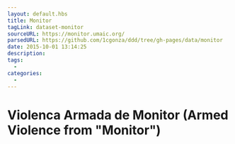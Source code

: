 ```yaml
---
layout: default.hbs
title: Monitor
tagLink: dataset-monitor
sourceURL: https://monitor.umaic.org/
parsedURL: https://github.com/1cgonza/ddd/tree/gh-pages/data/monitor
date: 2015-10-01 13:14:25
description:
tags:
  -
categories:
  -
---
```

# Violenca Armada de Monitor (Armed Violence from "Monitor")


